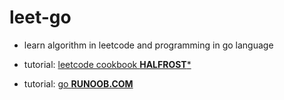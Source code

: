 # leet-go

* learn algorithm in leetcode and programming in go language

* tutorial: [leetcode cookbook **HALFROST***](https://books.halfrost.com/leetcode/)
* tutorial: [go **RUNOOB.COM**](https://www.runoob.com/go/go-tutorial.html)

